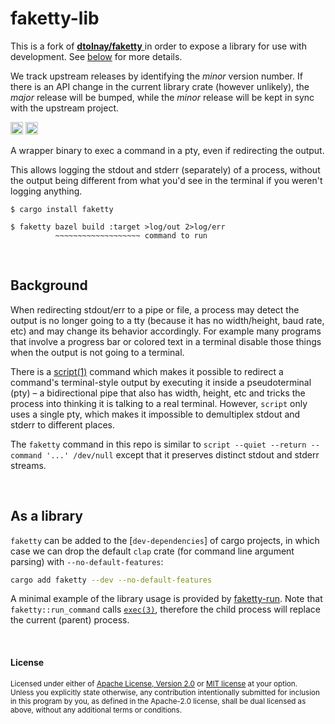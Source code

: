 faketty-lib
=======

<div class="warning">
<p>
This is a fork of <a href="https://github.com/dtolnay/faketty">
<strong>dtolnay/faketty</strong>
</a>
in order to expose a library for use with development.
See <a href="#as-a-library">below</a> for more details.
</p>

We track upstream releases by identifying the _minor_ version number.
If there is an API change in the current library crate (however unlikely),
the _major_ release will be bumped, while the _minor_ release will be
kept in sync with the upstream project.
</div>

[<img alt="crates.io" src="https://img.shields.io/crates/v/faketty-lib.svg?style=for-the-badge&color=fc8d62&logo=rust" height="20">](https://crates.io/crates/faketty-lib)
[<img alt="build status" src="https://img.shields.io/github/actions/workflow/status/bryango/faketty-lib/ci.yml?branch=master&style=for-the-badge" height="20">](https://github.com/bryango/faketty-lib/actions?query=branch%3Amaster)

A wrapper binary to exec a command in a pty, even if redirecting the output.

This allows logging the stdout and stderr (separately) of a process, without the
output being different from what you'd see in the terminal if you weren't
logging anything.

```console
$ cargo install faketty
```

```console
$ faketty bazel build :target >log/out 2>log/err
          ~~~~~~~~~~~~~~~~~~~ command to run
```

<br>

## Background

When redirecting stdout/err to a pipe or file, a process may detect the output
is no longer going to a tty (because it has no width/height, baud rate, etc) and
may change its behavior accordingly. For example many programs that involve a
progress bar or colored text in a terminal disable those things when the output
is not going to a terminal.

There is a [script(1)] command which makes it possible to redirect a command's
terminal-style output by executing it inside a pseudoterminal (pty) &ndash; a
bidirectional pipe that also has width, height, etc and tricks the process into
thinking it is talking to a real terminal. However, `script` only uses a single
pty, which makes it impossible to demultiplex stdout and stderr to different
places.

[script(1)]: https://man7.org/linux/man-pages/man1/script.1.html

The `faketty` command in this repo is similar to `script --quiet --return
--command '...' /dev/null` except that it preserves distinct stdout and stderr
streams.

<br>

## As a library

`faketty` can be added to the [`dev-dependencies`] of cargo projects,
in which case we can drop the default `clap` crate (for command line argument parsing)
with `--no-default-features`:

```bash
cargo add faketty --dev --no-default-features
```

A minimal example of the library usage is provided by [faketty-run](./src/bin/).
Note that `faketty::run_command` calls [`exec(3)`], therefore the child process
will replace the current (parent) process.

[`exec(3)`]: https://pubs.opengroup.org/onlinepubs/9699919799/functions/exec.html

<br>

#### License

<sup>
Licensed under either of <a href="LICENSE-APACHE">Apache License, Version
2.0</a> or <a href="LICENSE-MIT">MIT license</a> at your option.
</sup>

<br>

<sub>
Unless you explicitly state otherwise, any contribution intentionally submitted
for inclusion in this program by you, as defined in the Apache-2.0 license,
shall be dual licensed as above, without any additional terms or conditions.
</sub>
